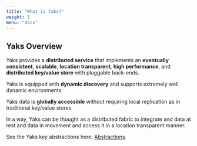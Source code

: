 ```yaml
---
title: "What is Yaks?"
weight: 1
menu: "docs"
---
```


## Yaks Overview

Yaks provides a **distributed service** that implements an **eventually consistent**, **scalable**,
**location transparent**, **high performance**, and **distributed key/value store** with pluggable back-ends. 

Yaks is equipped with **dynamic discovery** and supports extremely well dynamic environments

Yaks data is **globally accessible** without requiring local replication as in traditional key/value stores.

In a way, Yaks can be thought as a distributed fabric to integrate and data at rest and data in movement
and access it in a location transparent manner.

See the Yaks key abstractions here: [Abstractions](../manual/abstractions).
